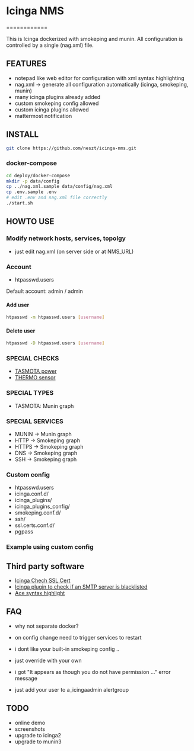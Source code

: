 # Icinga NMS
============

This is Icinga dockerized with smokeping and munin. All configuration is controlled by a single (nag.xml) file.

## FEATURES

 * notepad like web editor for configuration with xml syntax highlighting
 * nag.xml -> generate all configuration automatically (icinga, smokeping, munin)
 * many icinga plugins already added
 * custom smokeping config allowed
 * custom icinga plugins allowed
 * mattermost notification

## INSTALL
```bash
git clone https://github.com/neszt/icinga-nms.git
```

### docker-compose
```bash
cd deploy/docker-compose
mkdir -p data/config
cp ../nag.xml.sample data/config/nag.xml
cp .env.sample .env
# edit .env and nag.xml file correctly
./start.sh
```

## HOWTO USE

### Modify network hosts, services, topolgy
* just edit nag.xml (on server side or at NMS\_URL)

### Account
* htpasswd.users

Default account: admin / admin

#### Add user
```bash
htpasswd -m htpasswd.users [username]
```

#### Delete user
```bash
htpasswd -D htpasswd.users [username]
```

### SPECIAL CHECKS
* [TASMOTA power](https://github.com/arendst/Tasmota)
* [THERMO sensor](https://github.com/rkojedzinszky/thermo-center)

### SPECIAL TYPES
* TASMOTA: Munin graph

### SPECIAL SERVICES
* MUNIN -> Munin graph
* HTTP -> Smokeping graph
* HTTPS -> Smokeping graph
* DNS -> Smokeping graph
* SSH -> Smokeping graph

### Custom config
* htpasswd.users
* icinga.conf.d/
* icinga\_plugins/
* icinga\_plugins\_config/
* smokeping.conf.d/
* ssh/
* ssl.certs.conf.d/
* pgpass

### Example using custom config

## Third party software
* [Icinga Chech SSL Cert](https://github.com/matteocorti/check_ssl_cert)
* [Icinga plugin to check if an SMTP server is blacklisted](https://github.com/matteocorti/check_rbl)
* [Ace syntax highlight](https://github.com/ajaxorg/ace)

## FAQ
* why not separate docker?
 - on config change need to trigger services to restart

* i dont like your built-in smokeping config ..
 - just override with your own

* i got "It appears as though you do not have permission ..." error message
 - just add your user to a\_icingaadmin alertgroup

## TODO
* online demo
* screenshots
* upgrade to icinga2
* upgrade to munin3
